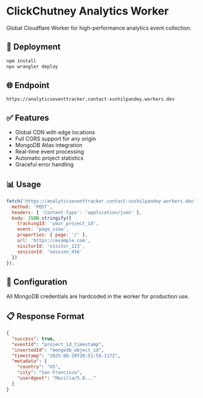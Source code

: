 # ClickChutney Analytics Worker

Global Cloudflare Worker for high-performance analytics event collection.

## 🚀 Deployment

```bash
npm install
npx wrangler deploy
```

## 🌐 Endpoint

`https://analyticseventtracker.contact-sushilpandey.workers.dev`

## ✅ Features

- Global CDN with edge locations
- Full CORS support for any origin
- MongoDB Atlas integration
- Real-time event processing
- Automatic project statistics
- Graceful error handling

## 📊 Usage

```javascript
fetch('https://analyticseventtracker.contact-sushilpandey.workers.dev', {
  method: 'POST',
  headers: { 'Content-Type': 'application/json' },
  body: JSON.stringify({
    trackingId: 'your_project_id',
    event: 'page_view',
    properties: { page: '/' },
    url: 'https://example.com',
    visitorId: 'visitor_123',
    sessionId: 'session_456'
  })
});
```

## 🔧 Configuration

All MongoDB credentials are hardcoded in the worker for production use.

## 📋 Response Format

```json
{
  "success": true,
  "eventId": "project_id_timestamp",
  "insertedId": "mongodb_object_id",
  "timestamp": "2025-08-20T20:51:59.117Z",
  "metadata": {
    "country": "US",
    "city": "San Francisco",
    "userAgent": "Mozilla/5.0..."
  }
}
```